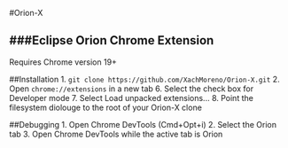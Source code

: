 #Orion-X

###Eclipse Orion Chrome Extension
---
Requires Chrome version 19+

##Installation
	1. `git clone https://github.com/XachMoreno/Orion-X.git`
	2. Open `chrome://extensions` in a new tab
	6. Select the check box for Developer mode
	7. Select Load unpacked extensions...
	8. Point the filesystem diolouge to the root of your Orion-X clone

##Debugging
	1. Open Chrome DevTools (Cmd+Opt+i)
	2. Select the Orion tab
	3. Open Chrome DevTools while the active tab is Orion